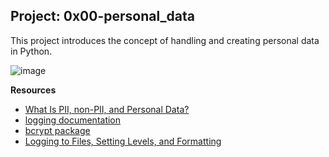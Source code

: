 ## __Project: 0x00-personal_data__

This project introduces the concept of handling and creating personal data in Python.

![image](https://github.com/user-attachments/assets/7a524818-00b9-4a7e-b5da-82d6d2322d28)

__Resources__

- [What Is PII, non-PII, and Personal Data?](https://piwik.pro/blog/what-is-pii-personal-data/)
- [logging documentation](https://docs.python.org/3/library/logging.html)
- [bcrypt package](https://github.com/pyca/bcrypt/)
- [Logging to Files, Setting Levels, and Formatting](https://www.youtube.com/watch?v=-ARI4Cz-awo)
